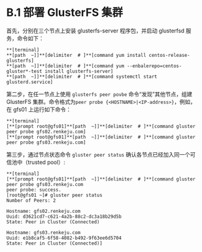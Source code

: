 # B.1 部署 GlusterFS 集群

首先，分别在三个节点上安装 glusterfs-server 程序包，并启动 glusterfsd 服务，命令如下：

```
**[terminal]
**[path  ~]]**[delimiter  # ]**[command yum install centos-release-glusterfs]
**[path  ~]]**[delimiter  # ]**[command yum --enbalerepo=centos-gluster*-test install glusterfs-server]
**[path  ~]]**[delimiter  # ]**[command systemctl start glusterd.service]
```

第二步，在任一节点上使用 `glusterfs peer povbe` 命令“发现”其他节点，组建 GlusterFS 集群。命令格式为`peer probe {<HOSTNAME>|<IP-address>}`，例如，在 gfs01 上运行如下命令：

```
**[terminal]
[**[prompt root@gfs01]**[path  ~]]**[delimiter  # ]**[command gluster peer probe gfs02.renkeju.com]
[**[prompt root@gfs01]**[path  ~]]**[delimiter  # ]**[command gluster peer probe gfs03.renkeju.com]
```

第三步，通过节点状态命令 `gluster peer status` 确认各节点已经加入同一个可信池中（trusted pool）:

```
**[terminal]
[**[prompt root@gfs01]**[path  ~]]**[delimiter  # ]**[command gluster peer probe gfs03.renkeju.com
peer probe: success.
[root@gfs01 ~]# gluster peer status
Number of Peers: 2

Hostname: gfs02.renkeju.com
Uuid: d3621cd7-c621-4a2b-88c2-dc3a18b29d5b
State: Peer in Cluster (Connected)

Hostname: gfs03.renkeju.com
Uuid: e1b8caf5-6f58-4082-b492-9f63ee6d5704
State: Peer in Cluster (Connected)]
```